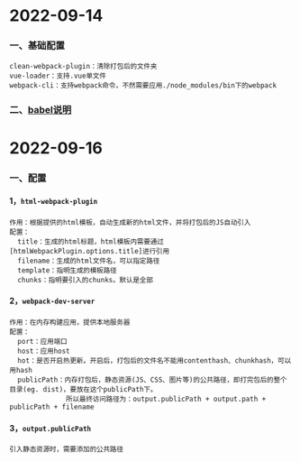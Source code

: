 # 2022-09-14
### 一、基础配置
```
clean-webpack-plugin：清除打包后的文件夹
vue-loader：支持.vue单文件
webpack-cli：支持webpack命令，不然需要应用./node_modules/bin下的webpack
```
### 二、[babel说明](https://www.jiangruitao.com/babel/quick-start/)

# 2022-09-16
### 一、配置
#### 1，```html-webpack-plugin```
```
作用：根据提供的html模板，自动生成新的html文件，并将打包后的JS自动引入
配置：
  title：生成的html标题，html模板内需要通过[htmlWebpackPlugin.options.title]进行引用
  filename：生成的html文件名，可以指定路径
  template：指明生成的模板路径
  chunks：指明要引入的chunks。默认是全部
```
#### 2，```webpack-dev-server```
```
作用：在内存构建应用，提供本地服务器
配置：
  port：应用端口
  host：应用host
  hot：是否开启热更新。开启后，打包后的文件名不能用contenthash、chunkhash，可以用hash
  publicPath：内存打包后，静态资源(JS、CSS、图片等)的公共路径，即打完包后的整个目录(eg. dist)，要放在这个publicPath下。
              所以最终访问路径为：output.publicPath + output.path + publicPath + filename
```
#### 3，```output.publicPath```
```
引入静态资源时，需要添加的公共路径
```